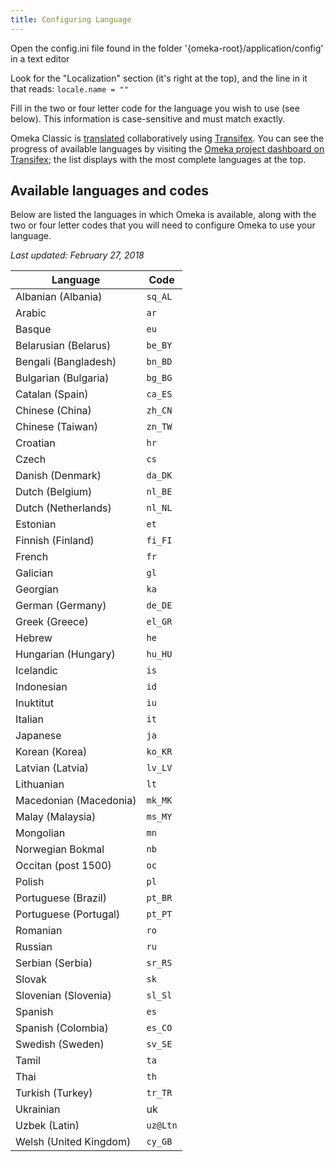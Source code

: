 ```yaml
---
title: Configuring Language
---
```

Open the config.ini file found in the folder '{omeka-root}/application/config' in a text editor

Look for the "Localization" section (it's right at the top), and the line in it that reads: `locale.name = "" `

Fill in the two or four letter code for the language you wish to use (see below). This information is case-sensitive and must match exactly.

Omeka Classic is [translated](../Technical/Translate_Omeka) collaboratively using [Transifex](https://www.transifex.com). You can see the progress of available languages by visiting the [Omeka project dashboard on Transifex](https://www.transifex.com/omeka/omeka/); the list displays with the most complete languages at the top. 

## Available languages and codes 
Below are listed the languages in which Omeka is available, along with the two or four letter codes that you will need to configure Omeka to use your language.

*Last updated: February 27, 2018*

Language | Code
---|---
Albanian (Albania)| `sq_AL` 
Arabic | `ar` 
Basque | `eu` 
Belarusian (Belarus) | `be_BY`
Bengali (Bangladesh)| `bn_BD` 
Bulgarian (Bulgaria)| `bg_BG` 
Catalan (Spain)| `ca_ES` 
Chinese (China)| `zh_CN` 
Chinese (Taiwan)| `zn_TW` 
Croatian | `hr` 
Czech | `cs` 
Danish (Denmark) | `da_DK`
Dutch (Belgium) | `nl_BE` 
Dutch (Netherlands) | `nl_NL`
Estonian | `et` 
Finnish (Finland) | `fi_FI`
French | `fr` 
Galician | `gl` 
Georgian | `ka`
German (Germany) | `de_DE` 
Greek (Greece) | `el_GR`
Hebrew | `he` 
Hungarian (Hungary) | `hu_HU` 
Icelandic | `is` 
Indonesian | `id` 
Inuktitut | `iu` 
Italian | `it` 
Japanese | `ja`
Korean (Korea) | `ko_KR`
Latvian (Latvia) | `lv_LV` 
Lithuanian | `lt`
Macedonian (Macedonia) | `mk_MK`
Malay (Malaysia) | `ms_MY` 
Mongolian | `mn` 
Norwegian Bokmal | `nb` 
Occitan (post 1500) | `oc` 
Polish | `pl`
Portuguese (Brazil) | `pt_BR` 
Portuguese (Portugal) | `pt_PT` 
Romanian | `ro` 
Russian | `ru`
Serbian (Serbia) | `sr_RS` 
Slovak | `sk`
Slovenian (Slovenia) | `sl_Sl` 
Spanish | `es` 
Spanish (Colombia) | `es_CO` 
Swedish (Sweden) | `sv_SE` 
Tamil | `ta` 
Thai | `th` 
Turkish (Turkey) | `tr_TR`
Ukrainian | uk 
Uzbek (Latin) | `uz@Ltn`
Welsh (United Kingdom) | `cy_GB` 
